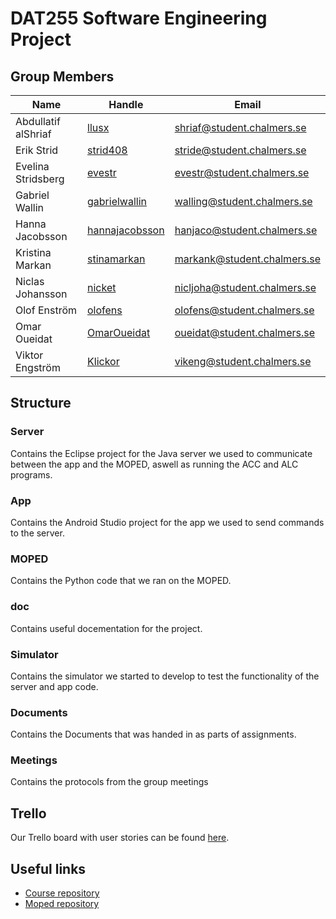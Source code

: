# DAT255 Software Engineering Project
## Group Members

| Name | Handle | Email |
| ---- | ------ | ----- |
| Abdullatif alShriaf | [llusx](https://github.com/llusx) | [shriaf@student.chalmers.se](mailto:shriaf@student.chalmers.se) |
| Erik Strid | [strid408](https://github.com/strid408) | [stride@student.chalmers.se](mailto:stride@student.chalmers.se) |
| Evelina Stridsberg | [evestr](https://github.com/evestr) | [evestr@student.chalmers.se](mailto:evestr@student.chalmers.se) |
| Gabriel Wallin | [gabrielwallin](https://github.com/gabrielwallin) | [walling@student.chalmers.se](mailto:walling@student.chalmers.se) |
| Hanna Jacobsson | [hannajacobsson](https://github.com/hannajacobsson) | [hanjaco@student.chalmers.se](mailto:hanjaco@student.chalmers.se) |
| Kristina Markan | [stinamarkan](https://github.com/stinamarkan) | [markank@student.chalmers.se](mailto:markank@student.chalmers.se) |
| Niclas Johansson | [nicket](https://github.com/nicket) | [nicljoha@student.chalmers.se](mailto:nicljoha@student.chalmers.se) |
| Olof Enström | [olofens](https://github.com/olofens) | [olofens@student.chalmers.se](mailto:olofens@student.chalmers.se) |
| Omar Oueidat | [OmarOueidat](https://github.com/OmarOueidat) | [oueidat@student.chalmers.se](mailto:oueidat@student.chalmers.se) |
| Viktor Engström | [Klickor](https://github.com/Klickor) | [vikeng@student.chalmers.se](mailto:vikeng@student.chalmers.se) |

## Structure
### Server
Contains the Eclipse project for the Java server we used to communicate between the app and the MOPED, aswell as running the ACC and ALC programs.
### App
Contains the Android Studio project for the app we used to send commands to the server.
### MOPED
Contains the Python code that we ran on the MOPED.
### doc
Contains useful docementation for the project.
### Simulator
Contains the simulator we started to develop to test the functionality of the server and app code.
### Documents
Contains the Documents that was handed in as parts of assignments.
### Meetings
Contains the protocols from the group meetings

## Trello
Our Trello board with user stories can be found [here](https://trello.com/b/a1rdZgUQ/dat255-bra-ish).

## Useful links

* [Course repository](https://github.com/hburden/DAT255/)
* [Moped repository](https://github.com/sics-sse/moped)
